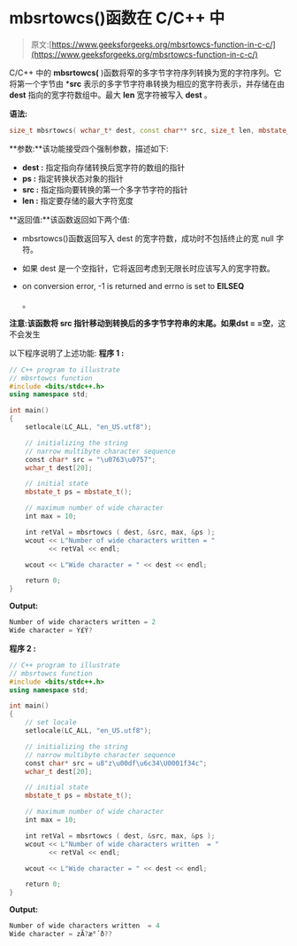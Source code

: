 # mbsrtowcs()函数在 C/C++ 中

> 原文:[https://www.geeksforgeeks.org/mbsrtowcs-function-in-c-c/](https://www.geeksforgeeks.org/mbsrtowcs-function-in-c-c/)

C/C++ 中的 **mbsrtowcs(** )函数将窄的多字节字符序列转换为宽的字符序列。它将第一个字节由 ***src** 表示的多字节字符串转换为相应的宽字符表示，并存储在由 **dest** 指向的宽字符数组中。最大 **len** 宽字符被写入 **dest** 。

**语法:**

```cpp
size_t mbsrtowcs( wchar_t* dest, const char** src, size_t len, mbstate_t* ps )
```

**参数:**该功能接受四个强制参数，描述如下:

*   **dest :** 指定指向存储转换后宽字符的数组的指针
*   **ps :** 指定转换状态对象的指针
*   **src :** 指定指向要转换的第一个多字节字符的指针
*   **len :** 指定要存储的最大字符宽度

**返回值:**该函数返回如下两个值:

*   mbsrtowcs()函数返回写入 dest 的宽字符数，成功时不包括终止的宽 null 字符。
*   如果 dest 是一个空指针，它将返回考虑到无限长时应该写入的宽字符数。
*   on conversion error, -1 is returned and errno is set to **EILSEQ**

    。

**注意:**该函数将 src 指针移动到转换后的多字节字符串的末尾。如果**dst = =空**，这不会发生

以下程序说明了上述功能:
**程序 1 :**

```cpp
// C++ program to illustrate 
// mbsrtowcs function
#include <bits/stdc++.h>
using namespace std;

int main()
{
    setlocale(LC_ALL, "en_US.utf8");

    // initializing the string
    // narrow multibyte character sequence
    const char* src = "\u0763\u0757";
    wchar_t dest[20];

    // initial state
    mbstate_t ps = mbstate_t();

    // maximum number of wide character
    int max = 10;

    int retVal = mbsrtowcs ( dest, &src, max, &ps );
    wcout << L"Number of wide characters written = "
          << retVal << endl;

    wcout << L"Wide character = " << dest << endl;

    return 0;
} 
```

**Output:**

```cpp
Number of wide characters written = 2
Wide character = Ý£Ý?

```

**程序 2 :**

```cpp
// C++ program to illustrate 
// mbsrtowcs function
#include <bits/stdc++.h>
using namespace std;

int main()
{
    // set locale
    setlocale(LC_ALL, "en_US.utf8");

    // initializing the string
    // narrow multibyte character sequence
    const char* src = u8"z\u00df\u6c34\U0001f34c";
    wchar_t dest[20];

    // initial state
    mbstate_t ps = mbstate_t();

    // maximum number of wide character
    int max = 10;

    int retVal = mbsrtowcs ( dest, &src, max, &ps );
    wcout << L"Number of wide characters written  = "
          << retVal << endl;

    wcout << L"Wide character = " << dest << endl;

    return 0;
}
```

**Output:**

```cpp
Number of wide characters written  = 4
Wide character = zÃ?æ°´ð??

```